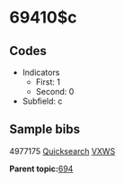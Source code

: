 # 69410$c

## Codes

-   Indicators
    -   First: 1
    -   Second: 0
-   Subfield: c

## Sample bibs

4977175 [Quicksearch](https://search.library.yale.edu/catalog/4977175) [VXWS](http://prodorbis.library.yale.edu:7014/vxws/GetHoldingsService?bibId=4977175)

**Parent topic:**[694](../../tags/694/694.md)

